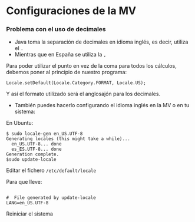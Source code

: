 # Configuraciones de la MV 
### Problema con el uso de decimales

- Java toma la separación de decimales en idioma inglés, es decir, utiliza el `.`
- Mientras que en España se utiliza la `,`

Para poder utilizar el punto en vez de la coma para todos los cálculos, debemos poner al principio de nuestro programa:
```
Locale.setDefault(Locale.Category.FORMAT, Locale.US);
```

Y así el formato utilizado será el anglosajón para los decimales.

- También puedes hacerlo configurando el idioma inglés en la MV o en tu sistema:

En Ubuntu:

```
$ sudo locale-gen en_US.UTF-8
Generating locales (this might take a while)...
  en_US.UTF-8... done
  es_ES.UTF-8... done
Generation complete.
$sudo update-locale

```
Editar el fichero `/etc/default/locale`

Para que lleve:
```

#  File generated by update-locale
LANG=en_US.UTF-8

```
Reiniciar el sistema
